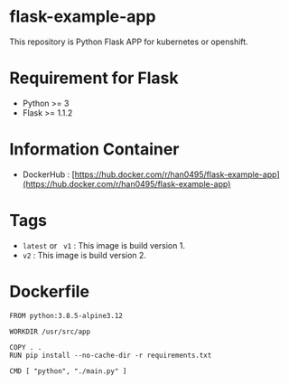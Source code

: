 # flask-example-app
This repository is Python Flask APP for kubernetes or openshift.   
    
# Requirement for Flask
* Python >= 3
* Flask >= 1.1.2   

# Information Container 
* DockerHub : [https://hub.docker.com/r/han0495/flask-example-app](https://hub.docker.com/r/han0495/flask-example-app)   
   
# Tags
+ `latest` or ` v1`   : This image is build version 1.   
+ `v2` : This image is build version 2.   
    
# Dockerfile
```docker
FROM python:3.8.5-alpine3.12

WORKDIR /usr/src/app

COPY . .
RUN pip install --no-cache-dir -r requirements.txt

CMD [ "python", "./main.py" ]
```

